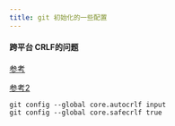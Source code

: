 ```yaml
---
title: git 初始化的一些配置
---
```

#### 跨平台 CRLF的问题

[参考](https://kuanghy.github.io/2017/03/19/git-lf-or-crlf)

[参考2](https://github.com/cssmagic/blog/issues/22)

``` shell
git config --global core.autocrlf input
git config --global core.safecrlf true
```